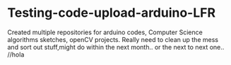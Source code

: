 # Testing-code-upload-arduino-LFR
Created multiple repositories for arduino codes, Computer Science algorithms sketches, openCV projects. Really need to clean up the mess and sort out stuff,might do within the next month.. or the next to next one..
//hola
